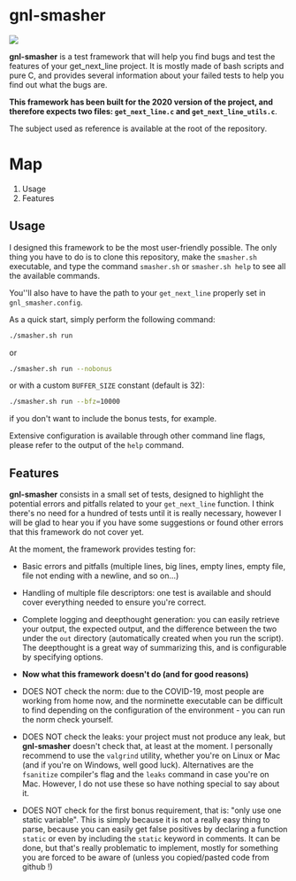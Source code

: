# gnl-smasher
![](https://i.imgur.com/0UWAtlh.png)


**gnl-smasher** is a test framework that will help you find bugs and test the features of your get_next_line project. It is mostly made of bash scripts and pure C, and provides several information about your failed tests to help you find out what the bugs are.


**This framework has been built for the 2020 version of the project, and therefore expects two files: `get_next_line.c` and `get_next_line_utils.c`**.


The subject used as reference is available at the root of the repository.

# Map
1. Usage
2. Features

## Usage

I designed this framework to be the most user-friendly possible. The only thing you have to do is to clone this repository, make the `smasher.sh` executable, and type the command `smasher.sh` or `smasher.sh help` to see all the available commands.


You''ll also have to have the path to your `get_next_line` properly set in `gnl_smasher.config`.


As a quick start, simply perform the following command:
```bash
./smasher.sh run
```
or
```bash
./smasher.sh run --nobonus
```

or with a custom `BUFFER_SIZE` constant (default is 32):
```bash
./smasher.sh run --bfz=10000
```

if you don't want to include the bonus tests, for example.

Extensive configuration is available through other command line flags, please refer to the output of the `help` command.

## Features

**gnl-smasher** consists in a small set of tests, designed to highlight the potential errors and pitfalls related to your `get_next_line` function. I think there's no need for a hundred of tests until it is really necessary, however I will be glad to hear you if you have some suggestions or found other errors that this framework do not cover yet.


At the moment, the framework provides testing for:

- Basic errors and pitfalls (multiple lines, big lines, empty lines, empty file, file not ending with a newline, and so on...)
- Handling of multiple file descriptors: one test is available and should cover everything needed to ensure you're correct.
- Complete logging and deepthought generation: you can easily retrieve your output, the expected output, and the difference between the two under the `out` directory (automatically created when you run the script). The deepthought is a great way of summarizing this, and is configurable by specifying options.

- **Now what this framework doesn't do (and for good reasons)**

- DOES NOT check the norm: due to the COVID-19, most people are working from home now, and the norminette executable can be difficult to find depending on the configuration of the environment - you can run the norm check yourself.

- DOES NOT	check the leaks: your project must not produce any leak, but **gnl-smasher** doesn't check that, at least at the moment. I personally recommend to use the `valgrind` utility, whether you're on Linux or Mac (and if you're on Windows, well good luck). Alternatives are the `fsanitize` compiler's flag and the `leaks` command in case you're on Mac. However, I do not use these so have nothing special to say about it.

- DOES NOT check for the first bonus requirement, that is: "only use one static variable". This is simply because it is not a really easy thing to parse, because you can easily get false positives by declaring a function `static` or even by including the `static` keyword in comments. It can be done, but that's really problematic to implement, mostly for something you are forced to be aware of (unless you copied/pasted code from github !)
